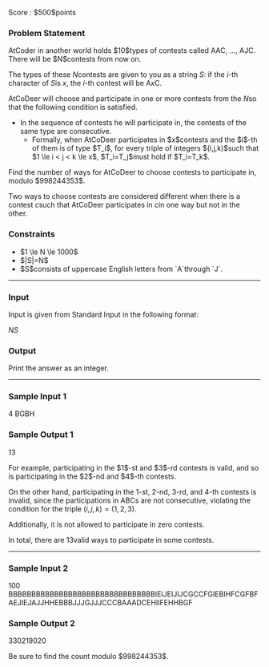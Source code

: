 
<div>

<span>

<span>

<p>
Score : $500$points
</p>

<div>

<section>

### **Problem Statement**

<p>
AtCoder in another world holds $10$types of contests called AAC, ..., AJC. There will be $N$contests from now on.

The types of these $N$contests are given to you as a string $S$: if the $i$-th character of $S$is $x$, the $i$-th contest will be A$x$C.

AtCoDeer will choose and participate in one or more contests from the $N$so that the following condition is satisfied.
</p>

<ul>

<li>
In the sequence of contests he will participate in, the contests of the same type are consecutive.
<ul>

<li>
Formally, when AtCoDeer participates in $x$contests and the $i$-th of them is of type $T_i$, for every triple of integers $(i,j,k)$such that $1 \le i < j < k \le x$, $T_i=T_j$must hold if $T_i=T_k$.
</li>

</ul>

</li>

</ul>

<p>
Find the number of ways for AtCoDeer to choose contests to participate in, modulo $998244353$.

Two ways to choose contests are considered different when there is a contest $c$such that AtCoDeer participates in $c$in one way but not in the other.
</p>

</section>

</div>

<div>

<section>

### **Constraints**

<ul>

<li>
$1 \le N \le 1000$
</li>

<li>
$|S|=N$
</li>

<li>
$S$consists of uppercase English letters from `A`through `J`.
</li>

</ul>

</section>

</div>

---

<div>

<div>

<section>

### **Input**

<p>
Input is given from Standard Input in the following format:
</p>

<div>

$N$$S$
</div>

</section>

</div>

<div>

<section>

### **Output**

<p>
Print the answer as an integer.
</p>

</section>

</div>

</div>

---

<div>

<section>

### **Sample Input 1**

<div>

4
BGBH

</div>

</section>

</div>

<div>

<section>

### **Sample Output 1**

<div>

13

</div>

<p>
For example, participating in the $1$-st and $3$-rd contests is valid, and so is participating in the $2$-nd and $4$-th contests.

On the other hand, participating in the $1$-st, $2$-nd, $3$-rd, and $4$-th contests is invalid, since the participations in ABCs are not consecutive, violating the condition for the triple $(i,j,k)=(1,2,3)$.

Additionally, it is not allowed to participate in zero contests.

In total, there are $13$valid ways to participate in some contests.
</p>

</section>

</div>

---

<div>

<section>

### **Sample Input 2**

<div>

100
BBBBBBBBBBBBBBBBBBBBBBBBBBBBBBBBIEIJEIJIJCGCCFGIEBIHFCGFBFAEJIEJAJJHHEBBBJJJGJJJCCCBAAADCEHIIFEHHBGF

</div>

</section>

</div>

<div>

<section>

### **Sample Output 2**

<div>

330219020

</div>

<p>
Be sure to find the count modulo $998244353$.
</p>

</section>

</div>

</span>

</span>

</div>
